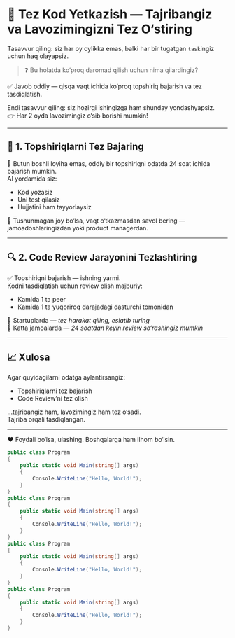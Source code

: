 # 🚀 Tez Kod Yetkazish — Tajribangiz va Lavozimingizni Tez O‘stiring

Tasavvur qiling: siz har oy oylikka emas, balki har bir tugatgan `task`ingiz uchun haq olayapsiz.  
> ❓ Bu holatda ko‘proq daromad qilish uchun nima qilardingiz?

✅ Javob oddiy — qisqa vaqt ichida ko‘proq topshiriq bajarish va tez tasdiqlatish.

Endi tasavvur qiling: siz hozirgi ishingizga ham shunday yondashyapsiz.  
👉 Har 2 oyda lavozimingiz o‘sib borishi mumkin!

---

## 🔑 1. Topshiriqlarni Tez Bajaring

🧠 Butun boshli loyiha emas, oddiy bir topshiriqni odatda 24 soat ichida bajarish mumkin.  
AI yordamida siz:

- Kod yozasiz
- Uni test qilasiz
- Hujjatini ham tayyorlaysiz

🎯 Tushunmagan joy bo‘lsa, vaqt o‘tkazmasdan savol bering — jamoadoshlaringizdan yoki product managerdan.

---

## 🔍 2. Code Review Jarayonini Tezlashtiring

✅ Topshiriqni bajarish — ishning yarmi.  
Kodni tasdiqlatish uchun review olish majburiy:

- Kamida 1 ta peer
- Kamida 1 ta yuqoriroq darajadagi dasturchi tomonidan

📌 Startuplarda — *tez harakat qiling, eslatib turing*  
📌 Katta jamoalarda — *24 soatdan keyin review so‘rashingiz mumkin*

---

## 📈 Xulosa

Agar quyidagilarni odatga aylantirsangiz:

- Topshiriqlarni tez bajarish
- Code Review’ni tez olish

...tajribangiz ham, lavozimingiz ham tez o‘sadi.  
Tajriba orqali tasdiqlangan.

---

❤️ Foydali bo‘lsa, ulashing. Boshqalarga ham ilhom bo‘lsin.

```csharp
public class Program
{
    public static void Main(string[] args)
    {
        Console.WriteLine("Hello, World!");
    }
}
public class Program
{
    public static void Main(string[] args)
    {
        Console.WriteLine("Hello, World!");
    }
}
public class Program
{
    public static void Main(string[] args)
    {
        Console.WriteLine("Hello, World!");
    }
}
public class Program
{
    public static void Main(string[] args)
    {
        Console.WriteLine("Hello, World!");
    }
}

```